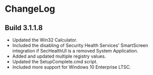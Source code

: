 # ChangeLog #

## Build 3.1.1.8 ##

- Updated the Win32 Calculator.
- Included the disabling of Security Health Services' SmartScreen integration if SecHealthUI is a removed System Application.
- Added and updated multiple registry values.
- Updated the SetupComplete.cmd script.
- Included more support for Windows 10 Enterprise LTSC.